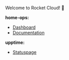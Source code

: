 Welcome to Rocket Cloud! 🚀

**home-ops:**
  - [Dashboard](https://tryrocket.cloud)
  - [Documentation](https://docs.tryrocket.cloud)

**upptime:**
  - [Statuspage](https://status.tryrocket.cloud)
